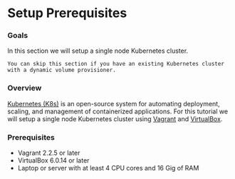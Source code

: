 # Setup Prerequisites

### Goals
In this section we will setup a single node Kubernetes cluster.

`You can skip this section if you have an existing Kubernetes cluster with a dynamic volume provisioner.`

### Overview 

[Kubernetes (K8s)](https://kubernetes.io/docs/concepts/overview/what-is-kubernetes/) is an open-source system for automating deployment, scaling, and management of containerized applications. For this tutorial we will setup a single node Kubernetes cluster using [Vagrant](https://www.vagrantup.com/downloads.html) and [VirtualBox](https://www.virtualbox.org/wiki/Downloads).


### Prerequisites

* Vagrant 2.2.5 or later
* VirtualBox 6.0.14 or later
* Laptop or server with at least 4 CPU cores and 16 Gig of RAM

